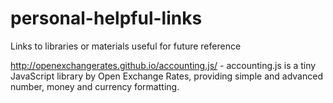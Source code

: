 # personal-helpful-links
Links to libraries or materials useful for future reference

http://openexchangerates.github.io/accounting.js/ - accounting.js is a tiny JavaScript library by Open Exchange Rates, providing simple and advanced number, money and currency formatting.
